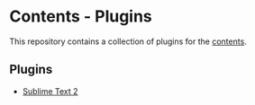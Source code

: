 # Contents - Plugins

This repository contains a collection of plugins for the [contents](https://github.com/jeanpimentel/contents).

## Plugins

- [Sublime Text 2](https://github.com/jeanpimentel/contents-plugins/tree/master/sublime-text-2)